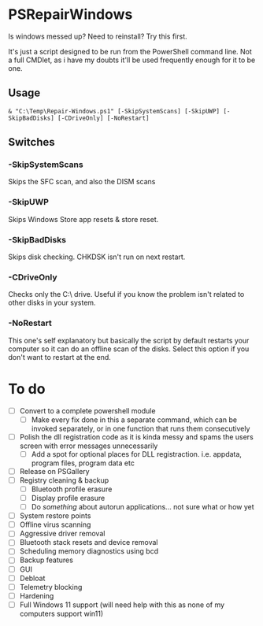 # PSRepairWindows
Is windows messed up? Need to reinstall? Try this first.


It's just a script designed to be run from the PowerShell command line.  Not a full CMDlet, as i have my doubts it'll be used frequently enough for it to be one.

## Usage

```
& "C:\Temp\Repair-Windows.ps1" [-SkipSystemScans] [-SkipUWP] [-SkipBadDisks] [-CDriveOnly] [-NoRestart]
```

## Switches
### -SkipSystemScans
Skips the SFC scan, and also the DISM scans


### -SkipUWP
Skips Windows Store app resets & store reset.


### -SkipBadDisks
Skips disk checking. CHKDSK isn't run on next restart.

### -CDriveOnly
Checks only the C:\ drive. Useful if you know the problem isn't related to other disks in your system.

### -NoRestart
This one's self explanatory but basically the script by default restarts your computer so it can do an offline scan of the disks. Select this option if you don't want to restart at the end.

# To do
- [ ] Convert to a complete powershell module
  - [ ] Make every fix done in this a separate command, which can be invoked separately, or in one function that runs them consecutively
- [ ] Polish the dll registration code as it is kinda messy and spams the users screen with error messages unnecessarily
  - [ ] Add a spot for optional places for DLL registraction. i.e. appdata, program files, program data etc
- [ ] Release on PSGallery
- [ ] Registry cleaning & backup
  - [ ] Bluetooth profile erasure
  - [ ] Display profile erasure
  - [ ] Do *something* about autorun applications... not sure what or how yet
- [ ] System restore points
- [ ] Offline virus scanning
- [ ] Aggressive driver removal
- [ ] Bluetooth stack resets and device removal
- [ ] Scheduling memory diagnostics using bcd
- [ ] Backup features
- [ ] GUI
- [ ] Debloat
- [ ] Telemetry blocking
- [ ] Hardening
- [ ] Full Windows 11 support (will need help with this as none of my computers support win11)
